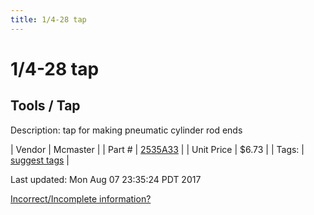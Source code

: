 ```yaml
---
title: 1/4-28 tap
---
```


# 1/4-28 tap
## Tools / Tap
Description: 	tap for making pneumatic cylinder rod ends 

| Vendor | Mcmaster | 
| Part # | [2535A33](https://www.mcmaster.com/#2535A33) | 
| Unit Price | $6.73 | 
| Tags: | [suggest tags](https://docs.google.com/forms/d/e/1FAIpQLSeWyY8v3RgOty-MyWmh9U0iivNYN_molChYyS-0U-o-kOAv_g/viewform) | 

Last updated: Mon Aug 07 23:35:24 PDT 2017

 [Incorrect/Incomplete information?](https://docs.google.com/forms/d/e/1FAIpQLSeWyY8v3RgOty-MyWmh9U0iivNYN_molChYyS-0U-o-kOAv_g/viewform)